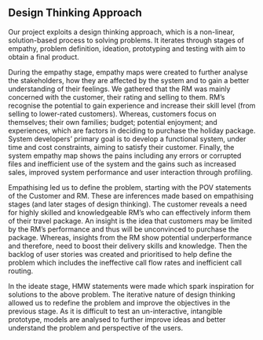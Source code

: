 ## Design Thinking Approach

Our project exploits a design thinking approach, which is a non-linear, solution-based process to solving problems. It iterates through stages of empathy, problem definition, ideation, prototyping and testing with aim to obtain a final product.

During the empathy stage, empathy maps were created to further analyse the stakeholders, how they are affected by the system and to gain a better understanding of their feelings. We gathered that the RM was mainly concerned with the customer, their rating and selling to them. RM’s recognise the potential to gain experience and increase their skill level (from selling to lower-rated customers). Whereas, customers focus on themselves; their own families; budget; potential enjoyment; and experiences, which are factors in deciding to purchase the holiday package. System developers’ primary goal is to develop a functional system, under time and cost constraints, aiming to satisfy their customer. Finally, the system empathy map shows the pains including any errors or corrupted files and inefficient use of the system and the gains such as increased sales, improved system performance and user interaction through profiling.

Empathising led us to define the problem, starting with the POV statements of the Customer and RM. These are inferences made based on empathising stages (and later stages of design thinking). The customer reveals a need for highly skilled and knowledgeable RM’s who can effectively inform them of their travel package. An insight is the idea that customers may be limited by the RM’s performance and thus will be unconvinced to purchase the package. Whereas, insights from the RM show potential underperformance and therefore, need to boost their delivery skills and knowledge. Then the backlog of user stories was created and prioritised to help define the problem which includes the ineffective call flow rates and inefficient call routing.  

In the ideate stage, HMW statements were made which spark inspiration for solutions to the above problem. The iterative nature of design thinking allowed us to redefine the problem and improve the objectives in the previous stage. As it is difficult to test an un-interactive, intangible prototype, models are analysed to further improve ideas and better understand the problem and perspective of the users.
